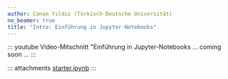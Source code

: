 ```yaml
---
author: Canan Yıldız (Türkisch-Deutsche Universität)
no_beamer: true
title: "Intro: Einführung in Jupyter-Notebooks"
---
```


::: youtube
Video-Mitschnitt "Einführung in Jupyter-Notebooks ... coming soon ...
:::

::: attachments
[starter.ipynb](https://github.com/Artificial-Intelligence-HSBI-TDU/KI-Vorlesung/blob/master/lecture/intro/files/jupyter_starter.ipynb)
:::
